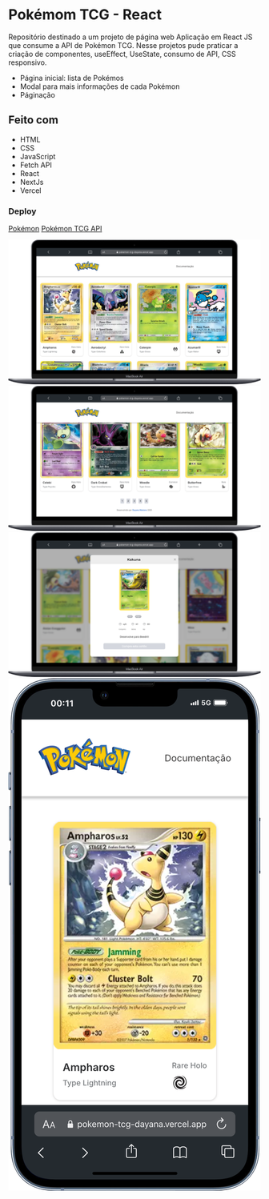 # Pokémom TCG - React
Repositório destinado a um projeto de página web Aplicação em React JS que consume a API de Pokémon TCG.
Nesse projetos pude praticar a criação de componentes, useEffect, UseState, consumo de API, CSS responsivo.

- Página inicial: lista de Pokémos
- Modal para mais informações de cada Pokémon
- Páginação

## Feito com
- HTML
- CSS
- JavaScript
- Fetch API
- React
- NextJs
- Vercel

### Deploy 
[Pokémon](https://pokemon-tcg-dayana.vercel.app/)
[Pokémon TCG API ](https://docs.pokemontcg.io/)

![Preview](public/macbook1.png)
![Preview](public/macbook2.png)
![Preview](public/macbook.png)
![Preview](public/iphone.png)